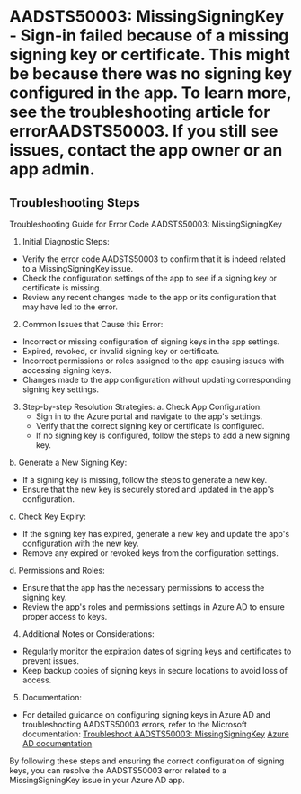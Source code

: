 
# AADSTS50003: MissingSigningKey - Sign-in failed because of a missing signing key or certificate. This might be because there was no signing key configured in the app. To learn more, see the troubleshooting article for errorAADSTS50003. If you still see issues, contact the app owner or an app admin.


## Troubleshooting Steps
Troubleshooting Guide for Error Code AADSTS50003: MissingSigningKey

1. Initial Diagnostic Steps:
- Verify the error code AADSTS50003 to confirm that it is indeed related to a MissingSigningKey issue.
- Check the configuration settings of the app to see if a signing key or certificate is missing.
- Review any recent changes made to the app or its configuration that may have led to the error.

2. Common Issues that Cause this Error:
- Incorrect or missing configuration of signing keys in the app settings.
- Expired, revoked, or invalid signing key or certificate.
- Incorrect permissions or roles assigned to the app causing issues with accessing signing keys.
- Changes made to the app configuration without updating corresponding signing key settings.

3. Step-by-step Resolution Strategies:
a. Check App Configuration:
   - Sign in to the Azure portal and navigate to the app's settings.
   - Verify that the correct signing key or certificate is configured.
   - If no signing key is configured, follow the steps to add a new signing key.

b. Generate a New Signing Key:
   - If a signing key is missing, follow the steps to generate a new key.
   - Ensure that the new key is securely stored and updated in the app's configuration.

c. Check Key Expiry:
   - If the signing key has expired, generate a new key and update the app's configuration with the new key.
   - Remove any expired or revoked keys from the configuration settings.

d. Permissions and Roles:
   - Ensure that the app has the necessary permissions to access the signing key.
   - Review the app's roles and permissions settings in Azure AD to ensure proper access to keys.

4. Additional Notes or Considerations:
- Regularly monitor the expiration dates of signing keys and certificates to prevent issues.
- Keep backup copies of signing keys in secure locations to avoid loss of access.

5. Documentation:
- For detailed guidance on configuring signing keys in Azure AD and troubleshooting AADSTS50003 errors, refer to the Microsoft documentation:
   [Troubleshoot AADSTS50003: MissingSigningKey](https://docs.microsoft.com/en-us/azure/active-directory/develop/reply-url-protection#error-aadsts5000304)
   [Azure AD documentation](https://docs.microsoft.com/en-us/azure/active-directory/)

By following these steps and ensuring the correct configuration of signing keys, you can resolve the AADSTS50003 error related to a MissingSigningKey issue in your Azure AD app.